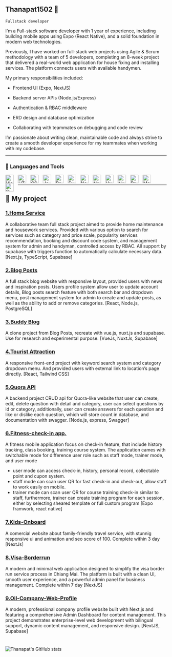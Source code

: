 ## Thanapat1502 👋 

`Fullstack developer` 

I'm a Full-stack software developer with 1 year of experience, including building mobile apps using Expo (React Native), and a solid foundation in modern web technologies.

Previously, I have worked on full-stack web projects using Agile & Scrum methodology with a team of 5 developers, completing an 8-week project that delivered a real-world web application for house fixing and installing services. The platform connects users with available handymen.

My primary responsibilities included:

- Frontend UI (Expo, NextJS)

- Backend server APIs (Node.js/Express)

- Authentication & RBAC middleware

- ERD design and database optimization

- Collaborating with teammates on debugging and code review

I’m passionate about writing clean, maintainable code and always strive to create a smooth developer experience for my teammates when working with my codebase.


---

### 🧰 Languages and Tools
<img align="left" alt="Visual Studio Code" width="26px" src="https://cdn.jsdelivr.net/gh/devicons/devicon/icons/vscode/vscode-original.svg" style="padding-right:10px;" />
<img align="left" alt="HTML5" width="26px" src="https://cdn.jsdelivr.net/gh/devicons/devicon/icons/html5/html5-original.svg" style="padding-right:10px;" />
<img align="left" alt="CSS3" width="26px" src="https://cdn.jsdelivr.net/gh/devicons/devicon/icons/css3/css3-original.svg" style="padding-right:10px;" />
<img align="left" alt="JavaScript" width="26px" src="https://cdn.jsdelivr.net/gh/devicons/devicon/icons/javascript/javascript-original.svg" style="padding-right:10px;" />
<img align="left" alt="React" width="26px" src="https://img.icons8.com/?size=100&id=123603&format=png&color=000000" style="padding-right:10px;" />
<img align="left" alt="Expo" width="26px" src="https://img.icons8.com/?size=100&id=IpN1evivrDWO&format=png&color=FFFFFF" style="padding-right:10px;" />
<img align="left" alt="NodeJs" width="26px" src="https://img.icons8.com/?size=100&id=hsPbhkOH4FMe&format=png&color=000000" style="padding-right:10px;" />
<img align="left" alt="NextJs" width="26px" src="https://img.icons8.com/?size=100&id=MWiBjkuHeMVq&format=png&color=000000" style="padding-right:10px;" />
<img align="left" alt="VueJs" width="26px" src="https://img.icons8.com/?size=100&id=BUnExfsRs3CW&format=png&color=000000" style="padding-right:10px;" />
<img align="left" alt="NuxtJs" width="26px" src="https://img.icons8.com/?size=100&id=nvrsJYs7j9Vb&format=png&color=000000" style="padding-right:10px;" />
<img align="left" alt="PostgreSQL" width="26px" src="https://img.icons8.com/?size=100&id=38561&format=png&color=000000" style="padding-right:10px;" />
<img align="left" alt="MongoDB" width="26px" src="https://img.icons8.com/?size=100&id=8rKdRqZFLurS&format=png&color=000000" style="padding-right:10px;" />
<img align="left" alt="Supabase" width="26px" src="https://img.icons8.com/?size=100&id=sH0rW2TvYdr9&format=png&color=000000" style="padding-right:10px;" />

<br />

---

<h2> 🚀 My project </h2>

### [1.Home Service](https://home-service-finalproject.vercel.app/)

A collaborative team full stack project aimed to provide home maintenance and housework services. Provided with various option to search for services such as category and price scale, popularity services recommendation, booking and discount code system, and management system for admin and handyman, controlled access by RBAC. All support by supabase with triggers function to automatically calculate necessary data. 
[Next.js, TypeScript, Supabase]

### [2.Blog Posts](https://dev-tools-blog.vercel.app/)

A full stack blog website with responsive layout, provided users with news and inspiration posts. Users profile system allow user to update account details, Blog posts search feature with both search bar and dropdown menu, post management system for admin to create and update posts, as well as the ability to add or remove categories. [React, Node.js, PostgreSQL]

### [3.Buddy Blog](https://buddy-blog-bb.vercel.app/)

A clone project from Blog Posts, recreate with vue.js, nuxt.js and supabase. Use for research and experimental purpose. [VueJs, NuxtJs, Supabase]

### [4.Tourist Attraction](https://github.com/Thanapat1502/react-tourist-attraction-mini-project)

A responsive front-end project with keyword search system and category dropdown menu. And provided users with external link to location’s page directly. 
[React, Tailwind CSS]

### [5.Quora API](https://github.com/Thanapat1502/quora-like-api)

A backend project CRUD api for Quora-like website that user can create, edit, delete question with detail and category, user can select questions by id or category, additionally, user can create answers for each question and like or dislike each question, which will store count in database, and documentation with swagger.
[Node.js, express, Swagger]

### [6.Fitness-check-in app.](https://github.com/Thanapat1502/fitness-check-in-app)
A fitness mobile application focus on check-in feature, that include history tracking, class booking, training course system. The application cames with switchable mode for difference user role such as staff mode, trainer mode, and user mode
- user mode can access check-in, history, personal record, collectable point and cupon system.
- staff mode can scan user QR for fast check-in and check-out, allow staff to work easily on mobile.
- trainer mode can scan user QR for course training check-in similar to staff, furthermore, trainer can create training program for each session, either by selecting sheared template or full custom program
[Expo framwork, react native]

### [7.Kids-Onboard](https://github.com/Thanapat1502/demo-kids-on-board)
A comercial website about family-friendly travel service, with stunnig responsive ui and animation and seo score of 100.
Complete within 3 day
[NextJs]

### [8.Visa-Borderrun](https://github.com/Thanapat1502/demo-mekhong-borderrun)
A modern and minimal web application designed to simplify the visa border run service process in Chiang Mai.
The platform is built with a clean UI, smooth user experience, and a powerful admin panel for business management.
Complete within 7 day
[NextJS]

### [9.Oil-Company-Web-Profile](https://github.com/Thanapat1502/demo-company-profile-website)
A modern, professional company profile website built with Next.js and featuring a comprehensive Admin Dashboard for content management. 
This project demonstrates enterprise-level web development with bilingual support, dynamic content management, and responsive design.
[NextJS, Supabase]

#

![Thanapat's GitHub stats](https://github-readme-stats.vercel.app/api?username=Thanapat1502&show_icons=true&theme=merko)
